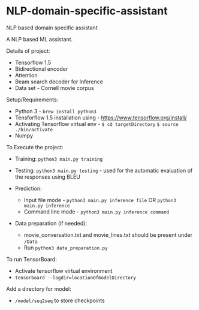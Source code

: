 # NLP-domain-specific-assistant
NLP based domain specific assistant

A NLP based ML assistant.

Details of project:

  - Tensorflow 1.5
  - Bidirectional encoder
  - Attention
  - Beam search decoder for Inference
  - Data set - Cornell movie corpus

Setup/Requirements:

  - Python 3 - `brew install python3`
  - Tensforflow 1.5 installation using - https://www.tensorflow.org/install/
  - Activating Tensorflow virtual env -
      `$ cd targetDirectory`
      `$ source ./bin/activate`
  - Numpy

To Execute the project:

  - Training: `python3 main.py training`
  - Testing: `python3 main.py testing` - used for the automatic evaluation of the responses using BLEU
  - Prediction:
    - Input file mode - `python3 main.py inference file` OR `python3 main.py inference`
    - Command line mode - `python3 main.py inference command`
    
   - Data preparation (if needed): 
      - movie_conversation.txt and movie_lines.txt should be present under `/Data`
      - Run `python3 data_preparation.py`

To run TensorBoard:

  - Activate tensorflow virtual environment
  - `tensorboard --logdir=locationOfmodelDirectory`


Add a directory for model:
  - `/model/seq2seq` to store checkpoints

